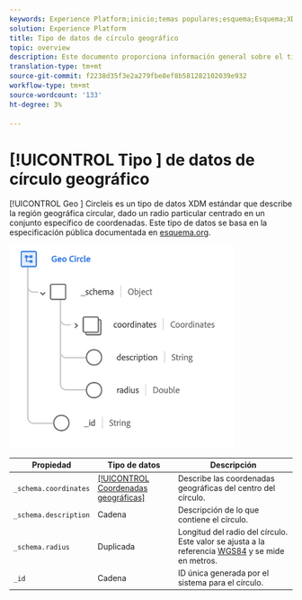 ```yaml
---
keywords: Experience Platform;inicio;temas populares;esquema;Esquema;XDM;campos;esquemas;Esquemas;geo;círculo;tipo de datos;tipo de datos;tipo de datos;
solution: Experience Platform
title: Tipo de datos de círculo geográfico
topic: overview
description: Este documento proporciona información general sobre el tipo de datos XDM de círculo geográfico.
translation-type: tm+mt
source-git-commit: f2238d35f3e2a279fbe8ef8b581282102039e932
workflow-type: tm+mt
source-wordcount: '133'
ht-degree: 3%

---
```



# [!UICONTROL Tipo ] de datos de círculo geográfico

[!UICONTROL Geo ] Circleis es un tipo de datos XDM estándar que describe la región geográfica circular, dado un radio particular centrado en un conjunto específico de coordenadas. Este tipo de datos se basa en la especificación pública documentada en [esquema.org](http://schema.org/GeoCircle).

<img src="../images/data-types/geo-circle.png" width="400" /><br />

| Propiedad | Tipo de datos | Descripción |
| --- | --- | --- |
| `_schema.coordinates` | [[!UICONTROL Coordenadas geográficas]](./geo-coordinates.md) | Describe las coordenadas geográficas del centro del círculo. |
| `_schema.description` | Cadena | Descripción de lo que contiene el círculo. |
| `_schema.radius` | Duplicada | Longitud del radio del círculo. Este valor se ajusta a la referencia [WGS84](http://gisgeography.com/wgs84-world-geodetic-system/) y se mide en metros. |
| `_id` | Cadena | ID única generada por el sistema para el círculo. |
